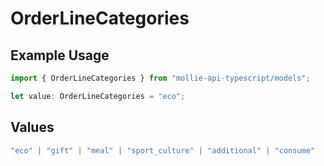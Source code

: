# OrderLineCategories

## Example Usage

```typescript
import { OrderLineCategories } from "mollie-api-typescript/models";

let value: OrderLineCategories = "eco";
```

## Values

```typescript
"eco" | "gift" | "meal" | "sport_culture" | "additional" | "consume"
```